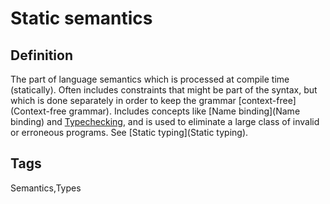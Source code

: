 # Static semantics

## Definition
The part of language semantics which is processed at compile time (statically). Often includes constraints that might be part of the syntax, but which is done separately in order to keep the grammar [context-free](Context-free grammar). Includes concepts like [Name binding](Name binding) and [Typechecking](Typechecking), and is used to eliminate a large class of invalid or erroneous programs. See [Static typing](Static typing).

## Tags
Semantics,Types


